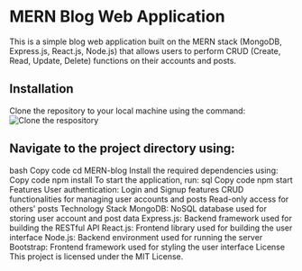 # MERN Blog Web Application
This is a simple blog web application built on the MERN stack (MongoDB, Express.js, React.js, Node.js) that allows users to perform CRUD (Create, Read, Update, Delete) functions on their accounts and posts.

## Installation
Clone the repository to your local machine using the command:
![Clone the respository](https://drive.google.com/file/d/1K3imsCOSk4dXNsaA39VhAcNzvi1vFSL3/view?usp=share_link)
## Navigate to the project directory using:
bash
Copy code
cd MERN-blog
Install the required dependencies using:
Copy code
npm install
To start the application, run:
sql
Copy code
npm start
Features
User authentication: Login and Signup features
CRUD functionalities for managing user accounts and posts
Read-only access for others' posts
Technology Stack
MongoDB: NoSQL database used for storing user account and post data
Express.js: Backend framework used for building the RESTful API
React.js: Frontend library used for building the user interface
Node.js: Backend environment used for running the server
Bootstrap: Frontend framework used for styling the user interface
License
This project is licensed under the MIT License.
